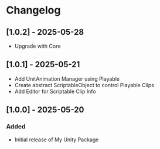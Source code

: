 # Changelog

## [1.0.2] - 2025-05-28
- Upgrade with Core

## [1.0.1] - 2025-05-21
- Add UnitAnimation Manager using Playable
- Create abstract ScriptableObject to control Playable Clips
- Add Editor for Scriptable Clip Info

## [1.0.0] - 2025-05-20
### Added
- Initial release of My Unity Package
